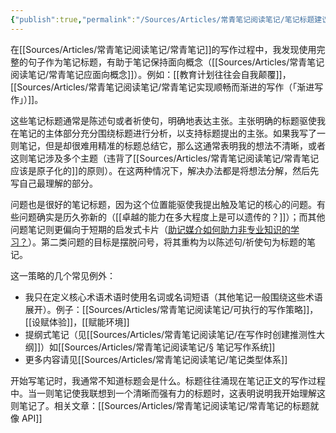 ```yaml
---
{"publish":true,"permalink":"/Sources/Articles/常青笔记阅读笔记/笔记标题建议使用完整的句子，避免模糊主张.md","title":"笔记标题建议使用完整的句子，避免模糊主张","created":"2022-08-12","modified":"2023-03-14","tags":["review","todo"],"cssclasses":""}
---
```




在[[Sources/Articles/常青笔记阅读笔记/常青笔记]]的写作过程中，我发现使用完整的句子作为笔记标题，有助于笔记保持面向概念（[[Sources/Articles/常青笔记阅读笔记/常青笔记应面向概念]]）。例如：[[教育计划往往会自我颠覆]]，[[Sources/Articles/常青笔记阅读笔记/常青笔记实现顺畅而渐进的写作（「渐进写作」）]]。

这些笔记标题通常是陈述句或者祈使句，明确地表达主张。主张明确的标题驱使我在笔记的主体部分充分围绕标题进行分析，以支持标题提出的主张。如果我写了一则笔记，但是却很难用精准的标题总结它，那么这通常表明我的想法不清晰，或者这则笔记涉及多个主题（违背了[[Sources/Articles/常青笔记阅读笔记/常青笔记应该是原子化的]]的原则）。在这两种情况下，解决办法都是将想法分解，然后先写自己最理解的部分。

问题也是很好的笔记标题，因为这个位置能驱使我提出触及笔记的核心的问题。有些问题确实是历久弥新的（[[卓越的能力在多大程度上是可以遗传的？]]）；而其他问题笔记则更偏向于短期的启发式卡片（[助记媒介如何助力非专业知识的学习？](https://notes.andymatuschak.org/z57S2Fte6gAnnM1gCS2nHpH7NYAiXD8KeDfvZ)）。第二类问题的目标是摆脱问号，将其重构为以陈述句/祈使句为标题的笔记。

这一策略的几个常见例外：

- 我只在定义核心术语术语时使用名词或名词短语（其他笔记一般围绕这些术语展开）。例子：[[Sources/Articles/常青笔记阅读笔记/可执行的写作策略]]，[[设赋体验]]，[[赋能环境]]
- 提纲式笔记（见[[Sources/Articles/常青笔记阅读笔记/在写作时创建推测性大纲]]）如[[Sources/Articles/常青笔记阅读笔记/§ 笔记写作系统]]
- 更多内容请见[[Sources/Articles/常青笔记阅读笔记/笔记类型体系]]

开始写笔记时，我通常不知道标题会是什么。标题往往涌现在笔记正文的写作过程中。当一则笔记使我联想到一个清晰而强有力的标题时，这表明说明我开始理解这则笔记了。相关文章：[[Sources/Articles/常青笔记阅读笔记/常青笔记的标题就像 API]]